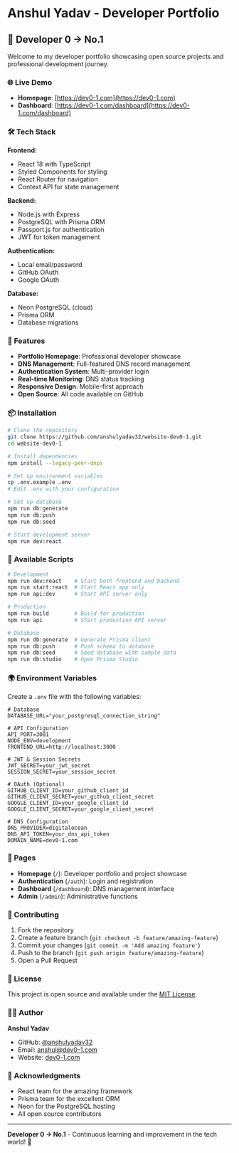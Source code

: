 # Anshul Yadav - Developer Portfolio

## 🚀 Developer 0 → No.1

Welcome to my developer portfolio showcasing open source projects and professional development journey.

### 🌐 Live Demo
- **Homepage**: [https://dev0-1.com](https://dev0-1.com)
- **Dashboard**: [https://dev0-1.com/dashboard](https://dev0-1.com/dashboard)

### 🛠️ Tech Stack

**Frontend:**
- React 18 with TypeScript
- Styled Components for styling
- React Router for navigation
- Context API for state management

**Backend:**
- Node.js with Express
- PostgreSQL with Prisma ORM
- Passport.js for authentication
- JWT for token management

**Authentication:**
- Local email/password
- GitHub OAuth
- Google OAuth

**Database:**
- Neon PostgreSQL (cloud)
- Prisma ORM
- Database migrations

### 🚀 Features

- **Portfolio Homepage**: Professional developer showcase
- **DNS Management**: Full-featured DNS record management
- **Authentication System**: Multi-provider login
- **Real-time Monitoring**: DNS status tracking
- **Responsive Design**: Mobile-first approach
- **Open Source**: All code available on GitHub

### 📦 Installation

```bash
# Clone the repository
git clone https://github.com/anshulyadav32/website-dev0-1.git
cd website-dev0-1

# Install dependencies
npm install --legacy-peer-deps

# Set up environment variables
cp .env.example .env
# Edit .env with your configuration

# Set up database
npm run db:generate
npm run db:push
npm run db:seed

# Start development server
npm run dev:react
```

### 🔧 Available Scripts

```bash
# Development
npm run dev:react    # Start both frontend and backend
npm run start:react  # Start React app only
npm run api:dev      # Start API server only

# Production
npm run build        # Build for production
npm run api          # Start production API server

# Database
npm run db:generate  # Generate Prisma client
npm run db:push      # Push schema to database
npm run db:seed      # Seed database with sample data
npm run db:studio    # Open Prisma Studio
```

### 🌍 Environment Variables

Create a `.env` file with the following variables:

```env
# Database
DATABASE_URL="your_postgresql_connection_string"

# API Configuration
API_PORT=3001
NODE_ENV=development
FRONTEND_URL=http://localhost:3000

# JWT & Session Secrets
JWT_SECRET=your_jwt_secret
SESSION_SECRET=your_session_secret

# OAuth (Optional)
GITHUB_CLIENT_ID=your_github_client_id
GITHUB_CLIENT_SECRET=your_github_client_secret
GOOGLE_CLIENT_ID=your_google_client_id
GOOGLE_CLIENT_SECRET=your_google_client_secret

# DNS Configuration
DNS_PROVIDER=digitalocean
DNS_API_TOKEN=your_dns_api_token
DOMAIN_NAME=dev0-1.com
```

### 📱 Pages

- **Homepage** (`/`): Developer portfolio and project showcase
- **Authentication** (`/auth`): Login and registration
- **Dashboard** (`/dashboard`): DNS management interface
- **Admin** (`/admin`): Administrative functions

### 🤝 Contributing

1. Fork the repository
2. Create a feature branch (`git checkout -b feature/amazing-feature`)
3. Commit your changes (`git commit -m 'Add amazing feature'`)
4. Push to the branch (`git push origin feature/amazing-feature`)
5. Open a Pull Request

### 📄 License

This project is open source and available under the [MIT License](LICENSE).

### 👨‍💻 Author

**Anshul Yadav**
- GitHub: [@anshulyadav32](https://github.com/anshulyadav32)
- Email: anshul@dev0-1.com
- Website: [dev0-1.com](https://dev0-1.com)

### 🙏 Acknowledgments

- React team for the amazing framework
- Prisma team for the excellent ORM
- Neon for the PostgreSQL hosting
- All open source contributors

---

**Developer 0 → No.1** - Continuous learning and improvement in the tech world! 🚀